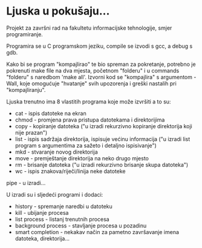 # Ljuska u pokušaju...

Projekt za završni rad na fakultetu informacijske tehnologije, smjer programiranje.

Programira se u C programskom jeziku, compile se izvodi s gcc, a debug s gdb.

Kako bi se program "kompajlirao" te bio spreman za pokretanje, potrebno je pokrenuti make file na dva mjesta,
početnom "folderu" i u commands "folderu" s naredbom 'make all'. Izvorni kod se "kompajlira" s argumentom -Wall,
koje omogućuje "hvatanje" svih upozorenja i greški nastalih pri "kompajliranju".

Ljuska trenutno ima 8 vlastitih programa koje može izvršiti a to su:
- cat - ispis datoteke na ekran
- chmod - promjena prava pristupa datotekama i direktorijima
- copy - kopiranje datoteka ("u izradi rekurzivno kopiranje direktorija koji nije prazan")
- list - ispis sadržaja direktorija, ispisuje većinu informacija ("u izradi list program s argumentima za sažeto i detaljno ispisivanje")
- mkd - stvaranje novog direktorija
- move - premještanje direktorija na neko drugo mjesto
- rm - brisanje datoteka ("u izradi rekurzivno brisanje skupa datoteka")
- wc - ispis znakova/riječi/linija neke datoteke



pipe - u izradi...

U izradi su i sljedeći programi i dodaci:
- history -  spremanje naredbi u datoteku
- kill - ubijanje procesa
- list process - listanj trenutnih procesa
- background process - stavljanje procesa u pozadinu
- smart completion - nekakav način za pametno završavanje imena datoteka, direktorija...

